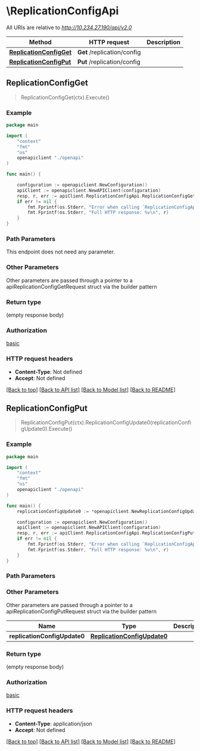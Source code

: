 # \ReplicationConfigApi

All URIs are relative to *http://10.234.27.190/api/v2.0*

Method | HTTP request | Description
------------- | ------------- | -------------
[**ReplicationConfigGet**](ReplicationConfigApi.md#ReplicationConfigGet) | **Get** /replication/config | 
[**ReplicationConfigPut**](ReplicationConfigApi.md#ReplicationConfigPut) | **Put** /replication/config | 



## ReplicationConfigGet

> ReplicationConfigGet(ctx).Execute()



### Example

```go
package main

import (
    "context"
    "fmt"
    "os"
    openapiclient "./openapi"
)

func main() {

    configuration := openapiclient.NewConfiguration()
    apiClient := openapiclient.NewAPIClient(configuration)
    resp, r, err := apiClient.ReplicationConfigApi.ReplicationConfigGet(context.Background()).Execute()
    if err != nil {
        fmt.Fprintf(os.Stderr, "Error when calling `ReplicationConfigApi.ReplicationConfigGet``: %v\n", err)
        fmt.Fprintf(os.Stderr, "Full HTTP response: %v\n", r)
    }
}
```

### Path Parameters

This endpoint does not need any parameter.

### Other Parameters

Other parameters are passed through a pointer to a apiReplicationConfigGetRequest struct via the builder pattern


### Return type

 (empty response body)

### Authorization

[basic](../README.md#basic)

### HTTP request headers

- **Content-Type**: Not defined
- **Accept**: Not defined

[[Back to top]](#) [[Back to API list]](../README.md#documentation-for-api-endpoints)
[[Back to Model list]](../README.md#documentation-for-models)
[[Back to README]](../README.md)


## ReplicationConfigPut

> ReplicationConfigPut(ctx).ReplicationConfigUpdate0(replicationConfigUpdate0).Execute()





### Example

```go
package main

import (
    "context"
    "fmt"
    "os"
    openapiclient "./openapi"
)

func main() {
    replicationConfigUpdate0 := *openapiclient.NewReplicationConfigUpdate0() // ReplicationConfigUpdate0 |  (optional)

    configuration := openapiclient.NewConfiguration()
    apiClient := openapiclient.NewAPIClient(configuration)
    resp, r, err := apiClient.ReplicationConfigApi.ReplicationConfigPut(context.Background()).ReplicationConfigUpdate0(replicationConfigUpdate0).Execute()
    if err != nil {
        fmt.Fprintf(os.Stderr, "Error when calling `ReplicationConfigApi.ReplicationConfigPut``: %v\n", err)
        fmt.Fprintf(os.Stderr, "Full HTTP response: %v\n", r)
    }
}
```

### Path Parameters



### Other Parameters

Other parameters are passed through a pointer to a apiReplicationConfigPutRequest struct via the builder pattern


Name | Type | Description  | Notes
------------- | ------------- | ------------- | -------------
 **replicationConfigUpdate0** | [**ReplicationConfigUpdate0**](ReplicationConfigUpdate0.md) |  | 

### Return type

 (empty response body)

### Authorization

[basic](../README.md#basic)

### HTTP request headers

- **Content-Type**: application/json
- **Accept**: Not defined

[[Back to top]](#) [[Back to API list]](../README.md#documentation-for-api-endpoints)
[[Back to Model list]](../README.md#documentation-for-models)
[[Back to README]](../README.md)

